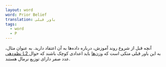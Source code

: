 ```yaml
---
layout: word
word: Prior Belief
translation: باور قبلی
tags:
  - word
  - P
---
```

آنچه قبل از شروع روند آموزش، درباره داده‌ها به آن اعتقاد دارید. به عنوان مثال، [نظم‌دهی L2 ](/L/l2_regularization)به این باور قبلی متکی است که [وزن‌ها](s/W/weight) باید اعدادی کوچک باشند که حوال عدد صفر دارای توزیع نرمال هستند.